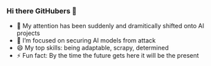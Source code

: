 ### Hi there GitHubers 👋

- 🔭 My attention has been suddenly and dramitically shifted onto AI projects
- 🌱 I’m focused on securing AI models from attack
- 😄 My top skills: being adaptable, scrapy, determined
- ⚡ Fun fact: By the time the future gets here it will be the present 

<!--
**dewitt4/dewitt4** is a ✨ _special_ ✨ repository because its `README.md` (this file) appears on your GitHub profile.

Here are some ideas to get you started:

- 🔭 I’m currently working on ...
- 🌱 I’m currently learning ...
- 👯 I’m looking to collaborate on ...
- 🤔 I’m looking for help with ...
- 💬 Ask me about ...
- 📫 How to reach me: ...
- 😄 Pronouns: ...
- ⚡ Fun fact: ...
-->
